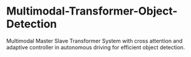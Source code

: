 # Multimodal-Transformer-Object-Detection
Multimodal Master Slave Transformer System with cross attention and adaptive controller in autonomous driving for efficient object detection.
